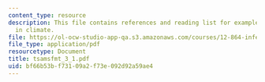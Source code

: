 ```yaml
---
content_type: resource
description: This file contains references and reading list for examples of applications
  in climate.
file: https://ol-ocw-studio-app-qa.s3.amazonaws.com/courses/12-864-inference-from-data-and-models-spring-2005/bf66b53bf73109a2f73e092d92a59ae4_tsamsfmt_3_1.pdf
file_type: application/pdf
resourcetype: Document
title: tsamsfmt_3_1.pdf
uid: bf66b53b-f731-09a2-f73e-092d92a59ae4
---
```

